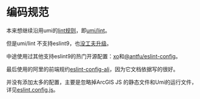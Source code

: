 # 编码规范

本来想继续沿用umi的[lint规则](https://umijs.org/docs/guides/lint)，即[umi/lint](https://github.com/umijs/umi/tree/master/packages/lint)。

但是umi/lint 不支持eslint9，也[没工夫升级](https://github.com/umijs/umi/issues/12261)。

中途使用过其他支持eslint9的热门开源配置：[xo](https://github.com/xojs/xo)和[@antfu/eslint-config](https://github.com/antfu/eslint-config)。

最后使用的阿里的前端规约[eslint-config-ali](https://github.com/alibaba/f2e-spec)，因为它文档依据写的很好。

并没有添加太多的配置，主要是忽略掉ArcGIS JS 的静态文件和Umi的运行文件，详见[eslint.config.js](https://github.com/GeoDaoyu/Chu/blob/main/eslint.config.js)。
